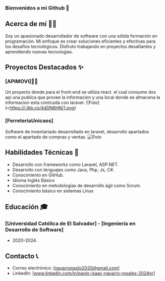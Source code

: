 ### Bienvenidos a mi Github 👋
## Acerca de mí 🧑‍💻
Soy un apasionado desarrollador de software con una sólida formación en programación. Mi enfoque es crear soluciones eficientes y efectivas para los desafíos tecnológicos. Disfruto trabajando en proyectos desafiantes y aprendiendo nuevas tecnologías.

## Proyectos Destacados ✨

### [APIMOVI]🎥🍿

Un proyecto donde para el front-end se utiliza react. el cual consume dos api una publica que provee la informacion y una local donde se almacena la informacion esta contruida con laravel.
![Foto](<https://i.ibb.co/4dDN8HN/1.png)
### [FerreteriaUnicaes]

Software de inventariado desarrollado en laravel, desarrollo apartados como el apartado de compras y ventas.
![Foto](https://i.ibb.co/j5PfmGC/image11.png)

## Habilidades Técnicas 📃

- Desarrollo con frameworks como Laravel, ASP.NET.
- Desarrollo con lenguajes como Java, Php, Js, C#.
- Conocimiento en  GitHub.
- Idioma Inglés Básico
- Conocimiento en metodologías de desarrollo ágil como Scrum.
- Conocimiento básico en sistemas Linux


## Educación 🎓

### [Universidad Católica de El Salvador] - [Ingeniería en Desarrollo de Software]

- 2020-2024.

## Contacto 📞

- Correo electrónico: [navarropaolo2020@gmail.com]
- LinkedIn: [www.linkedin.com/in/paolo-isaac-navarro-rosales-2024nr]


